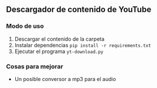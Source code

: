 ## Descargador de contenido de YouTube

### Modo de uso

1) Descargar el contenido de la carpeta
2) Instalar dependencias `pip install -r requirements.txt`
3) Ejecutar el programa `yt-download.py`

### Cosas para mejorar

- Un posible conversor a mp3 para el audio